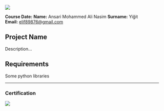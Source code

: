
![](img/logo.png)

**Course Date:**
**Name:** Ansari Mohammed Ali Nasim
**Surname:** Yiğit  
**Email:** elif89876@gmail.com  


## Project Name
Description...

## Requirements
Some python libraries

---

### Certification
![](img/certificate_ex.png)

